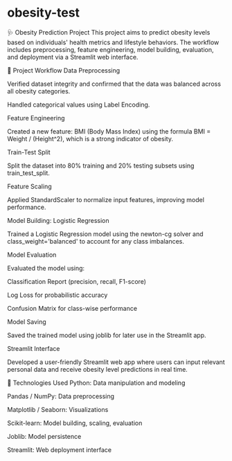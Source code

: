# obesity-test
🩺 Obesity Prediction Project
This project aims to predict obesity levels based on individuals' health metrics and lifestyle behaviors. The workflow includes preprocessing, feature engineering, model building, evaluation, and deployment via a Streamlit web interface.

📌 Project Workflow
Data Preprocessing

Verified dataset integrity and confirmed that the data was balanced across all obesity categories.

Handled categorical values using Label Encoding.

Feature Engineering

Created a new feature: BMI (Body Mass Index) using the formula BMI = Weight / (Height^2), which is a strong indicator of obesity.

Train-Test Split

Split the dataset into 80% training and 20% testing subsets using train_test_split.

Feature Scaling

Applied StandardScaler to normalize input features, improving model performance.

Model Building: Logistic Regression

Trained a Logistic Regression model using the newton-cg solver and class_weight='balanced' to account for any class imbalances.

Model Evaluation

Evaluated the model using:

Classification Report (precision, recall, F1-score)

Log Loss for probabilistic accuracy

Confusion Matrix for class-wise performance

Model Saving

Saved the trained model using joblib for later use in the Streamlit app.

Streamlit Interface

Developed a user-friendly Streamlit web app where users can input relevant personal data and receive obesity level predictions in real time.

🧰 Technologies Used
Python: Data manipulation and modeling

Pandas / NumPy: Data preprocessing

Matplotlib / Seaborn: Visualizations

Scikit-learn: Model building, scaling, evaluation

Joblib: Model persistence

Streamlit: Web deployment interface
